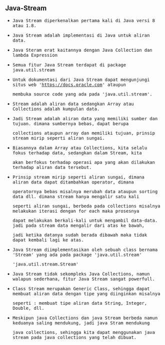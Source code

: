 ## Java-Stream

- <samp>Java Stream diperkenalkan pertama kali di Java versi 8 atau 1.8.</samp>
 
- <samp>Java Stream adalah implementasi di Java untuk aliran data.</samp>

- <samp>Java Steram erat kaitannya dengan Java Collection dan lambda Expression</samp>

- <samp>Semua fitur Java Stream terdapat di package java.util.stream</samp>

- <samp>Untuk dokumentasi dari Java Stream dapat mengunjungi situs web 'https://docs.oracle.com' ataupun</samp>
  
  <samp>membuka source code yang ada pada 'java.util.stream'.</samp>
  
- <samp>Stream adalah aliran data sedangkan Array atau Collections adalah kumpulan data.</samp>

- <samp>Jadi Stream adalah aliran data yang memiliki sumber dan tujuan. dimana sumbernya bebas, dapat berupa</samp> 
  
  <samp>collections ataupun array dan memiliki tujuan, prinsip stream mirip seperti aliran sungai.</samp>

- <samp>Biasannya dalam Array atau Collections, kita selalu fokus terhadap data, sedangkan dalam Stream, kita</samp>
 
  <samp>akan berfokus terhadap operasi apa yang akan dilakukan terhadap aliran data tersebut.</samp>
  
- <samp>Prinsip stream mirip seperti aliran sungai, dimana aliran data dapat ditambahkan operator, dimana </samp>
  
  <samp>operatornya bebas misalnya merubah data ataupun sorting data dll. dimana stream hanya mengalir satu kali</samp>
  
  <samp>seperti aliran sungai, berbeda pada collections misalnya melakukan iterasi dengan for each maka prosesnya</samp> 
  
  <samp>dapat melakukan berkali-kali untuk mengambil data-data. jadi pada stream data mengalir dari atas ke bawah,</samp> 
  
  <samp>jadi ketika datanya sudah berada dibawah maka tidak dapat kembali lagi ke atas.</samp>
  
- <samp>Java Stream diimplementasikan oleh sebuah class bernama 'Stream' yang ada pada package 'java.util.stream'

  <samp>'java.util.stream.Stream<T>'</samp>

- <samp>Java Stream tidak sekompleks Java Collections, namun walapun sederhana, fitur Java Stream sangat powerfull.</samp>

- <samp>Class Stream merupakan Generic Class, sehingga dapat membuat aliran data dengan tipe yang diinginkan misalnya</samp> 

  <samp>seperti : membuat tipe aliran data String, Integer, Double, dll.</samp>

- <samp>Meskipun java Collections dan java Stream berbeda namun keduanya saling mendukung, jadi java Stram mendukung</samp> 
 
  <samp>java collections, sehingga kita dapat menggunakan java stream pada java collections yang telah dibuat.</samp>
